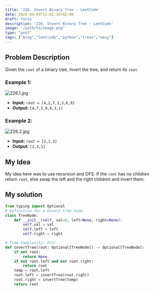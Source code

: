 ```yaml
---
title: '226. Invert Binary Tree - LeetCode'
date: 2025-04-03T11:01:35+02:00
draft: false
description: '226. Invert Binary Tree - LeetCode'
image: "/path/to/image.png"
type: "post"
tags: ["blog","leetcode","python","trees","easy"]
---
```

## Problem Description

Given the `root` of a binary tree, invert the tree, and return its `root`.

### Example 1:
![226.1.jpg](/images/226.1.jpg)
* **Input:** `root = [4,2,7,1,3,6,9]`
* **Output:** `[4,7,2,9,6,3,1]`
### Example 2:
![226.2.jpg](/images/226.2.jpg)
* **Input:** `root = [2,1,3]`
* **Output:** `[2,3,1]`

## My Idea

My idea here was to use recursion and DFS. If the `root` has no children return `root`, else swap the left and the right children and invert them.

## My solution
```python
from typing import Optional
# Definition for a binary tree node.
class TreeNode:
    def __init__(self, val=0, left=None, right=None):
        self.val = val
        self.left = left
        self.right = right

# Time Complexity: O(n)
def invertTree(root: Optional[TreeNode]) -> Optional[TreeNode]:
    if not root:
        return None
    if not root.left and not root.right:
        return root
    temp = root.left
    root.left = invertTree(root.right)
    root.right = invertTree(temp)
    return root
```
